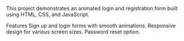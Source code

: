 This project demonstrates an animated login and registration form built using HTML, CSS, and JavaScript.

  Features
  Sign up and login forms with smooth animations.
  Responsive design for various screen sizes.
  Password reset option.
